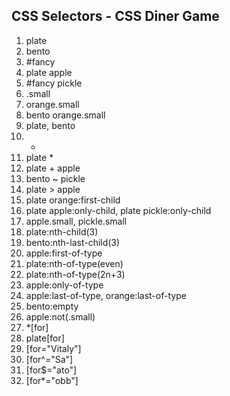 ## CSS Selectors - CSS Diner Game

1. plate
2. bento
3. #fancy
4. plate apple
5. #fancy pickle
6. .small
7. orange.small
8. bento orange.small
9. plate, bento
10. -
11. plate \*
12. plate + apple
13. bento ~ pickle
14. plate > apple
15. plate orange:first-child
16. plate apple:only-child, plate pickle:only-child
17. apple.small, pickle.small
18. plate:nth-child(3)
19. bento:nth-last-child(3)
20. apple:first-of-type
21. plate:nth-of-type(even)
22. plate:nth-of-type(2n+3)
23. apple:only-of-type
24. apple:last-of-type, orange:last-of-type
25. bento:empty
26. apple:not(.small)
27. \*[for]
28. plate[for]
29. [for="Vitaly"]
30. [for^="Sa"]
31. [for$="ato"]
32. [for*="obb"]
